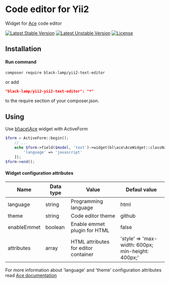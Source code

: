 # Code editor for Yii2
Widget for [Ace](https://ace.c9.io) code editor

[![Latest Stable Version](https://poser.pugx.org/black-lamp/yii2-text-editor/version)](https://packagist.org/packages/black-lamp/yii2-text-editor)
[![Latest Unstable Version](https://poser.pugx.org/black-lamp/yii2-text-editor/v/unstable)](//packagist.org/packages/black-lamp/yii2-text-editor)
[![License](https://poser.pugx.org/black-lamp/yii2-text-editor/license)](https://packagist.org/packages/black-lamp/yii2-text-editor)

Installation
------------
#### Run command
```
composer require black-lamp/yii2-text-editor
```
or add
```json
"black-lamp/yii2-yii2-text-editor": "*"
```
to the require section of your composer.json.

Using
-----
Use [bl\ace\Ace](https://github.com/black-lamp/yii2-code-editor/blob/master/Ace.php) widget with ActiveForm
```php
$form = ActiveForm::begin();
    // ...
    echo $form->field($model, 'text')->widget(bl\ace\AceWidget::className(), [
        'language' => 'javascript'
    ]);
$form->end();
```
#### Widget configuration attributes
| Name | Data type | Value | Defaul value |
|---|---|---|---|
|language|string|Programming language|html| 
|theme|string|Code editor theme|github|
|enableEmmet|boolean|Enable emmet plugin for HTML|false|
|attributes|array|HTML attributes for editor container|'style' => 'max-width: 600px; min-height: 400px;'|

For more information about 'language' and 'theme' configuration attributes read [Ace documentation](https://ace.c9.io/#nav=howto)